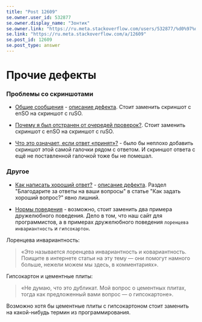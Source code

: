 ```yaml
---
title: "Post 12609"
se.owner.user_id: 532877
se.owner.display_name: "Зонтик"
se.owner.link: "https://ru.meta.stackoverflow.com/users/532877/%d0%97%d0%be%d0%bd%d1%82%d0%b8%d0%ba"
se.link: "https://ru.meta.stackoverflow.com/a/12609"
se.post_id: 12609
se.post_type: answer
---
```

<h1>Прочие дефекты</h1>
<h3>Проблемы со скриншотами</h3>
<ul>
<li><p><a href="https://ru.stackoverflow.com/help/privileges/community-wiki">Общие сообщения</a> - <a href="https://ru.meta.stackoverflow.com/questions/8865/">описание дефекта</a>. Стоит заменить скриншот с enSO на скриншот с ruSO.</p>
</li>
<li><p><a href="https://ru.stackoverflow.com/help/review-suspensions">Почему я был отстранен от очередей проверок?</a>. Стоит заменить скриншот с enSO на скриншот с ruSO.</p>
</li>
<li><p><a href="https://ru.stackoverflow.com/help/accepted-answer">Что это означает, если ответ «принят»?</a> - было бы неплохо добавить скриншот этой самой галочки рядом с ответом. И скриншот ответа с ещё не поставленной галочкой тоже бы не помешал.</p>
</li>
</ul>
<h3>Другое</h3>
<ul>
<li><p><a href="https://ru.stackoverflow.com/help/how-to-answer">Как написать хороший ответ?</a> - <a href="https://ru.meta.stackoverflow.com/questions/12396/">описание дефекта</a>. Раздел &quot;Благодарите за ответы на ваши вопросы&quot; в статье &quot;Как задать хороший вопрос?&quot; явно лишний.</p>
</li>
<li><p><a href="https://ru.stackoverflow.com/conduct">Нормы поведения</a> - возможно, стоит заменить два примера дружелюбного поведения. Дело в том, что  наш сайт для программистов, а в примерах дружелюбного поведения <code>лоренцева инвариантность</code> и <code>гипсокартон</code>.</p>
</li>
</ul>
<p>Лоренцева инвариантность:</p>
<blockquote>
<p>«Это называется лоренцева инвариантность и ковариантность. Поищите в интернете статьи на эту тему — они помогут намного больше, нежели можем мы здесь, в комментариях».</p>
</blockquote>
<p>Гипсокартон и цементные плиты:</p>
<blockquote>
<p>«Не думаю, что это дубликат. Мой вопрос о цементных плитах, тогда как предложенный вами вопрос — о гипсокартоне».</p>
</blockquote>
<p>Возможно хотя бы цементные плиты с гипсокартоном стоит заменить на какой-нибудь термин из программирования.</p>
